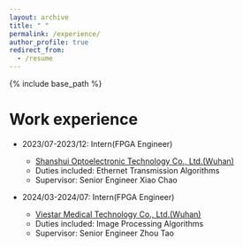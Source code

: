 ```yaml
---
layout: archive
title: " "
permalink: /experience/
author_profile: true
redirect_from:
  - /resume
---
```


{% include base_path %}

Work experience
======
* 2023/07-2023/12: Intern(FPGA Engineer)
  * [Shanshui Optoelectronic Technology Co., Ltd.(Wuhan)](http://www.ssdx.com.cn/)
  * Duties included: Ethernet Transmission Algorithms
  * Supervisor: Senior Engineer Xiao Chao

* 2024/03-2024/07: Intern(FPGA Engineer)
  * [Viestar Medical Technology Co., Ltd.(Wuhan)](https://www.biopsee.cn/)
  * Duties included: Image Processing Algorithms
  * Supervisor: Senior Engineer Zhou Tao
  



